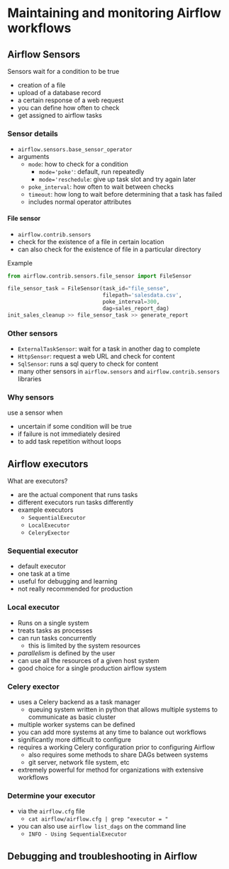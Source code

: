# Maintaining and monitoring Airflow workflows


## Airflow Sensors
Sensors wait for a condition to be true
- creation of a file
- upload of a database record
- a certain response of a web request
- you can define how often to check
- get assigned to airflow tasks

### Sensor details
- `airflow.sensors.base_sensor_operator`
- arguments
    - `mode`: how to check for a condition
        - `mode='poke'`: default, run repeatedly
        - `mode='reschedule`: give up task slot and try again later
    - `poke_interval`: how often to wait between checks
    - `timeout`: how long to wait before determining that a task has failed
    - includes normal operator attributes

#### File sensor
- `airflow.contrib.sensors`
- check for the existence of a file in certain location
- can also check for the existence of file in a particular directory

Example
```python
from airflow.contrib.sensors.file_sensor import FileSensor

file_sensor_task = FileSensor(task_id="file_sense",
                              filepath='salesdata.csv',
                              poke_interval=300,
                              dag=sales_report_dag)
init_sales_cleanup >> file_sensor_task >> generate_report
```

### Other sensors
- `ExternalTaskSensor`: wait for a task in another dag to complete
- `HttpSensor`: request a web URL and check for content 
- `SqlSensor`: runs a sql query to check for content
- many other sensors in `airflow.sensors` and `airflow.contrib.sensors` libraries

### Why sensors
use a sensor when
- uncertain if some condition will be true
- if failure is not immediately desired
- to add task repetition without loops

## Airflow executors

What are executors?
- are the actual component that runs tasks
- different executors run tasks differently
- example executors
    - `SequentialExecutor`
    - `LocalExecutor`
    - `CeleryExector` 

### Sequential executor
- default executor
- one task at a time
- useful for debugging and learning
- not really recommended for production

### Local executor
- Runs on a single system
- treats tasks as processes
- can run tasks concurrently
    - this is limited by the system resources
- _parallelism_ is defined by the user
- can use all the resources of a given host system
- good choice for a single production airflow system

### Celery exector
- uses a Celery backend as a task manager
    - queuing system written in python that allows multiple systems to communicate as basic cluster
- multiple worker systems can be defined
- you can add more systems at any time to balance out workflows
- significantly more difficult to configure
- requires a working Celery configuration prior to configuring Airflow
    - also requires some methods to share DAGs between systems
    - git server, network file system, etc
- extremely powerful for method for organizations with extensive workflows

### Determine your executor
- via the `airflow.cfg` file
    - `cat airflow/airflow.cfg | grep "executor = "`
- you can also use `airflow list_dags` on the command line
    - `INFO - Using SequentialExecutor`

## Debugging and troubleshooting in Airflow





